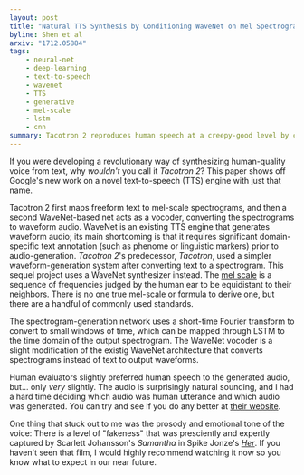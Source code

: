 ```yaml
---
layout: post
title: "Natural TTS Synthesis by Conditioning WaveNet on Mel Spectrogram Predictions"
byline: Shen et al
arxiv: "1712.05884"
tags:
    - neural-net
    - deep-learning
    - text-to-speech
    - wavenet
    - TTS
    - generative
    - mel-scale
    - lstm
    - cnn
summary: Tacotron 2 reproduces human speech at a creepy-good level by converting text first to a spectrogram and then to a waveform, using two predictive generative neural networks.
---
```


If you were developing a revolutionary way of synthesizing human-quality voice from text, why _wouldn't_ you call it _Tacotron 2_? This paper shows off Google's new work on a novel text-to-speech (TTS) engine with just that name.

Tacotron 2 first maps freeform text to mel-scale spectrograms, and then a second WaveNet-based net acts as a vocoder, converting the spectrograms to waveform audio. WaveNet is an existing TTS engine that generates waveform audio; its main shortcoming is that it requires significant domain-specific text annotation (such as phenome or linguistic markers) prior to audio-generation. _Tacotron 2_'s predecessor, _Tacotron_, used a simpler waveform-generation system after converting text to a spectrogram. This sequel project uses a WaveNet synthesizer instead. The [mel scale](https://en.wikipedia.org/wiki/Mel_scale) is a sequence of frequencies judged by the human ear to be equidistant to their neighbors. There is no one true mel-scale or formula to derive one, but there are a handful of commonly used standards.

The spectrogram-generation network uses a short-time Fourier transform to convert to small windows of time, which can be mapped through LSTM to the time domain of the output spectrogram. The WaveNet vocoder is a slight modification of the existig WaveNet architecture that converts spectrograms instead of text to output waveforms.

Human evaluators slightly preferred human speech to the generated audio, but... only _very_ slightly. The audio is surprisingly natural sounding, and I had a hard time deciding which audio was human utterance and which audio was generated. You can try and see if you do any better at [their website](https://google.github.io/tacotron/publications/tacotron2/).

One thing that stuck out to me was the prosody and emotional tone of the voice: There is a level of "fakeness" that was presciently and expertly captured by Scarlett Johansson's _Samantha_ in Spike Jonze's [_Her_](https://en.wikipedia.org/wiki/Her_(film)#). If you haven't seen that film, I would highly recommend watching it now so you know what to expect in our near future.
